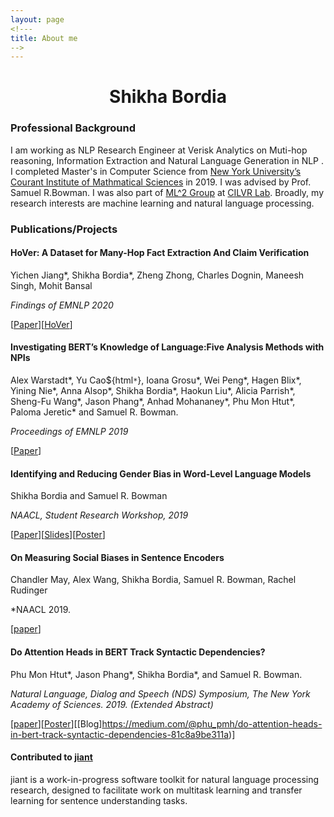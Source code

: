 ```yaml
---
layout: page
<!---
title: About me
-->
---
```


<h1 align="center">Shikha Bordia</h1>

### Professional Background
I am working as NLP Research Engineer at Verisk Analytics on Muti-hop reasoning, Information Extraction and Natural Language Generation in NLP . I completed Master's in Computer Science from [New York University’s](http://www.nyu.edu/) [Courant Institute of Mathmatical Sciences](https://cs.nyu.edu/home/index.html) in 2019. I was advised by Prof. Samuel R.Bowman. I was also part of [ML^2 Group](https://wp.nyu.edu/ml2/) at [CILVR Lab](https://wp.nyu.edu/cilvr/).  Broadly, my research interests are machine learning and natural language processing. 

### Publications/Projects

#### HoVer: A Dataset for Many-Hop Fact Extraction And Claim Verification
Yichen Jiang*, Shikha Bordia*, Zheng Zhong, Charles Dognin, Maneesh Singh, Mohit Bansal

*Findings of EMNLP 2020*

[[Paper](https://arxiv.org/abs/2011.03088)][[HoVer](https://hover-nlp.github.io/)]


#### Investigating BERT’s Knowledge of Language:Five Analysis Methods with NPIs 
Alex Warstadt*, Yu Cao${html`*`}, Ioana Grosu*, Wei Peng*, Hagen Blix*, Yining Nie*, Anna Alsop*, Shikha Bordia*, Haokun Liu*, Alicia Parrish*, Sheng-Fu Wang*, Jason Phang*, Anhad Mohananey*, Phu Mon Htut*, Paloma Jeretic* and Samuel R. Bowman.

*Proceedings of EMNLP 2019*

[[Paper](https://arxiv.org/pdf/1909.02597.pdf)]


#### Identifying and Reducing Gender Bias in Word-Level Language Models 
Shikha Bordia and Samuel R. Bowman

*NAACL, Student Research Workshop, 2019*

[[Paper](https://aclweb.org/anthology/papers/N/N19/N19-3002/)][[Slides](https://bordias.github.io/gender_bias_slides.pdf)][[Poster](https://bordias.github.io/poster.pdf)]

#### On Measuring Social Biases in Sentence Encoders
Chandler May, Alex Wang, Shikha Bordia, Samuel R. Bowman, Rachel Rudinger

*NAACL 2019.

[[paper](https://aclweb.org/anthology/papers/N/N19/N19-1063/)]

#### Do Attention Heads in BERT Track Syntactic Dependencies?

Phu Mon Htut*, Jason Phang*, Shikha Bordia*, and Samuel R. Bowman.

*Natural Language, Dialog and Speech (NDS) Symposium, The New York Academy of Sciences. 2019. (Extended Abstract)*

[[paper](https://arxiv.org/abs/1911.12246)][[Poster](https://phumonhtut.me/publications/2019NDS/NDSposter.pdf)][[Blog]https://medium.com/@phu_pmh/do-attention-heads-in-bert-track-syntactic-dependencies-81c8a9be311a)]

#### Contributed to [jiant](https://github.com/nyu-mll/jiant)

jiant is a work-in-progress software toolkit for natural language processing research, designed to facilitate work on multitask learning and transfer learning for sentence understanding tasks.

<!---
#### Improving pre-training and decoding in Machine Translation
There have been lot of recent advances in Machine Translation that have focused on network architectures, attention mechanisms and sequence-level training. Most of the approaches emphasize on modelling the languages better using attention. Here we explore three methods that rely on augmenting data using a pseudo-parallel corpus, improving the decoding strategy and pre-training the encoders and evaluate their effect on the machine translation task.
--->
<!---
#### Statistical Machine Translation
Implemented a word-based statistical translation model (IBM Model) that extracts phrases using word alignment and performs parameter estimation for partially observed data using expectation maximization.
--->
<!---
#### Text Classifier
Implemented maximum entropy classifier character model and feature extractor code for word classification. Further improved the model by implementing a one layer Perceptron.
--->
<!---
#### Hidden Markov Model for part of speech tagger
Implemented a Hidden Markov model tagger using forward-backward algorithm and Viterbi decoder for unlabeled text data.
--->
<!---
#### Nowcasted Gross Domestic Product
Implemented Stochastic modeling techniques for modeling structured products and the underlying economic variables were now-casted using Autoregressive Integrated Moving Average (ARIMA) model.
--->
<!---
#### Operating System - Process Scheduler and Virtual Memory Manager
Process Scheduler: Implemented scheduling policies  (First In First Out, Last In Last Out, Shortest Job First, RoundRobin and PriorityScheduler) on processes executing on a system using Discrete Event Simulation}
Virtual Memory Manager: Implemented the core features of a virtual memory manager serving multiple processes and under memory constraints.
--->
